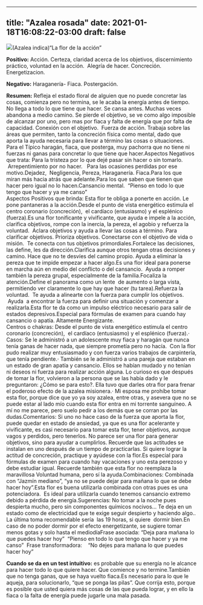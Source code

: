 
---
title: "Azalea rosada"
date: 2021-01-18T16:08:22-03:00
draft: false
--- 
        

 


![](/web/20200807120657im_/http://floralesmisioneras.com/images/azalea_sms55vxz.jpg)(Azalea indica)“La flor de la acción”

**Positivo:** Acción. Certeza, claridad acerca de los objetivos, discernimiento práctico, voluntad en la acción.  Alegría de hacer. Concreción. Energetizacion. 

**Negativo:** Haraganería- Fiaca. Postergación.  


**Resumen:** Refleja el estado floral de alguien que no puede concretar las cosas, comienza pero no termina, se le acaba la energía antes de tiempo. No llega a todo lo que tiene que hacer. Se cansa antes. Muchas veces abandona a medio camino. Se pierde el objetivo, se ve como algo imposible de alcanzar por uno, pero mas por fiaca y falta de energía que por falta de capacidad. Conexión con el objetivo.  Fuerza de acción. Trabaja sobre las áreas que permiten, tanto la concreción física como mental, dado que aporta la ayuda necesaria para llevar a término las cosas o situaciones. Para el Típico haragán, fiaca, que posterga, muy pachorra que no tiene ni fuerzas ni ganas para concretar lo que tiene que hacer.Aspectos Negativos que trata: Para la tristeza por lo que dejé pasar sin hacer o sin tomarlo.  Arrepentimiento por no hacer.   Para las ocasiones perdidas por ese motivo.Dejadez,  Negligencia, Pereza, Haraganería. Fiaca.Para los que miran más hacia atrás que adelante.Para los que saben que tienen que hacer pero igual no lo hacen.Cansancio mental.  “Pienso en todo lo que tengo que hacer y ya me canso”  
Aspectos Positivos que brinda: Esta flor te obliga a ponerte en acción. Le pone pantaneras a la acción.Desde el punto de vista energético estimula el centro coronario (concreción),  el cardíaco (entusiasmo) y el esplénico (fuerza).Es una flor tonificante y vivificante, que ayuda e impele a la acción, clarifica objetivos, rompe con la inercia, la pereza, el agobio y refuerza la voluntad.  Aclara objetivos y ayuda a llevar las cosas a término. Para clarificar objetivos. Prioriza objetivos. Conectarse con el objetivo de vida o misión.  Te conecta con tus objetivos primordiales.Fortalece las decisiones, las define, les da dirección.Clarifica aunque otros tengan otras decisiones y camino. Hace que no te desvíes del camino propio. Ayuda a eliminar la pereza que te impide empezar a hacer algo.Es una flor ideal para ponerse en marcha aún en medio del conflicto o del cansancio.  Ayuda a romper también la pereza grupal, especialmente de la familia.Focaliza la atención.Define el panorama como un lente  de aumento o larga vista, permitiendo ver claramente lo que hay que hacer (tu tarea).Refuerza la voluntad.  Te ayuda a alinearte con la fuerza para cumplir los objetivos.  Ayuda  a encontrar la fuerza para definir una situación y comenzar a realizarla.Esta flor te da como un impulso eléctrico necesario para salir de estados depresivos.Especial para fórmulas de examen para cuando hay cansancio o apatía. Altamente Energizante.  
Centros o chakras: Desde el punto de vista energético estimula el centro coronario (concreción),  el cardíaco (entusiasmo) y el esplénico (fuerza).· Casos: Se le administró a un adolescente muy fiaca y haragán que nunca tenía ganas de hacer nada, que siempre prometía pero no hacía.  Con la flor pudo realizar muy entusiasmado y con fuerza varios trabajos de carpintería, que tenía pendiente.· También se le administró a una pareja que estaban en un estado de gran apatía y cansancio. Ellos se habían mudado y no tenían ni deseos ni fuerza para realizar acción alguna. Lo curioso es que después de tomar la flor, volvieron a la persona que se las había dado y le preguntaron: ¿Cómo se para esto?. Ella tuvo que darles otra flor para frenar el poderoso efecto de la azalea misionera.· Mi esposa me prohíbe tomar esta flor, porque dice que yo ya soy azalea, entre otras, y asevera que no se puede estar al lado mío cuando esta flor entra en mi torrente sanguíneo. A mí no me parece, pero suelo pedir a los demás que se corran por las dudas.Comentarios: Si uno no hace caso de la fuerza que aporta la flor, puede quedar en estado de ansiedad, ya que es una flor acelerante y vivificante, es casi necesario para tomar esta flor, tener objetivos, aunque vagos y perdidos, pero tenerlos. No parece ser una flor para generar objetivos, sino para ayudar a cumplirlos. Recuerde que las actitudes se instalan en uno después de un tiempo de practicarlas. Si quiere lograr la actitud de concreción, practique y ayúdese con la flor.Es especial para fórmulas de examen para cuando hay vacaciones y uno esta perezoso y debe estudiar igual. Recuerde también que esta flor no reemplaza la maravillosa Voluntad humana, pero sí la ayuda.Combinaciones: Combinada con “Jazmín mediano”, “ya no se puede dejar para mañana lo que se debe hacer hoy”.Esta flor es buena utilizarla combinada con otras pues es una potenciadora.  Es ideal para utilizarla cuando tenemos cansancio extremo debido a pérdida de energía.Sugerencias: No tomar a la noche pues despierta mucho, pero sin componentes químicos nocivos... Te deja en un estado como de electricidad que te exige seguir despierto y haciendo algo.. La última toma recomendable sería  las 19 horas, si quiere  dormir bien.En caso de no poder dormir por el efecto energetizante, se sugiere tomar menos gotas y solo hasta el mediodíaFrase asociada: “Deja para mañana lo que puedes hacer hoy”  “Pienso en todo lo que tengo que hacer y ya me canso”  Frase transformadora:    “No dejes para mañana lo que puedes hacer hoy”  


**Cuando se da en un test intuitivo:**  es probable que su energía no le alcance para hacer todo lo que quiere hacer. Que comience y no termine.También que no tenga ganas, que se haya vuelto fiaca.Es necesario para lo que le aqueja, para solucionarlo, “que se ponga las pilas”. Que corrija esto, porque es posible que usted quiera más cosas de las que pueda lograr, y en ello la fiaca o la falta de energía puede jugarle una mala pasada.  







